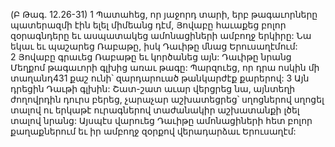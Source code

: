 (Բ Թագ. 12.26-31)
1 Պատահեց, որ յաջորդ տարի, երբ թագաւորները պատերազմի էին ելել միմեանց դէմ, Յովաբը հաւաքեց բոլոր զօրագնդերը եւ ասպատակեց ամոնացիների ամբողջ երկիրը: Նա եկաւ եւ պաշարեց Ռաբաթը, իսկ Դաւիթը մնաց Երուսաղէմում: 2 Յովաբը գրաւեց Ռաբաթը եւ կործանեց այն: Դաւիթը նրանց Մեղքոմ թագաւորի գլխից առաւ թագը: Պարզուեց, որ դրա ոսկին մի տաղանդ431 քաշ ունի՝ զարդարուած թանկարժէք քարերով: 3 Այն դրեցին Դաւթի գլխին: Շատ-շատ աւար վերցրեց նա, այնտեղի ժողովրդին դուրս բերեց, չարաչար աշխատեցրեց՝ սղոցներով սղոցել տալով ու երկաթէ ուրագներով տաժանակիր աշխատանքի լծել տալով նրանց: Այսպէս վարուեց Դաւիթը ամոնացիների հետ բոլոր քաղաքներում եւ իր ամբողջ զօրքով վերադարձաւ Երուսաղէմ:
